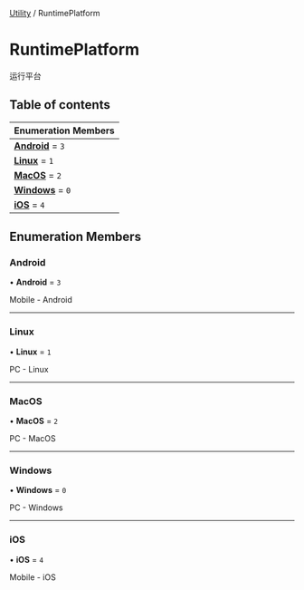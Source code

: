 [Utility](../groups/Utility.Utility.md) / RuntimePlatform

# RuntimePlatform <Badge type="tip" text="Enumeration" /> <Score text="RuntimePlatform" />

运行平台

## Table of contents

| Enumeration Members |
| :-----|
| **[Android](Type.RuntimePlatform.md#android)** = ``3`` <br> |
| **[Linux](Type.RuntimePlatform.md#linux)** = ``1`` <br> |
| **[MacOS](Type.RuntimePlatform.md#macos)** = ``2`` <br> |
| **[Windows](Type.RuntimePlatform.md#windows)** = ``0`` <br> |
| **[iOS](Type.RuntimePlatform.md#ios)** = ``4`` <br> |

## Enumeration Members

### Android <Score text="Android" /> 

• **Android** = ``3``

Mobile - Android

___

### Linux <Score text="Linux" /> 

• **Linux** = ``1``

PC - Linux

___

### MacOS <Score text="MacOS" /> 

• **MacOS** = ``2``

PC - MacOS

___

### Windows <Score text="Windows" /> 

• **Windows** = ``0``

PC - Windows

___

### iOS <Score text="iOS" /> 

• **iOS** = ``4``

Mobile - iOS
